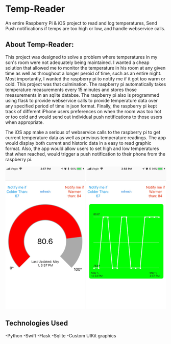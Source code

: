 # Temp-Reader
An entire Raspberry Pi & iOS project to read and log temperatures, Send Push notifications if temps are too high or low, and handle webservice calls.

## About Temp-Reader:
This project was designed to solve a problem where temperatures in my son's room were not adequately being maintained. I wanted a cheap solution that allowed me to monitor the temperature in his room at any given time as well as throughout a longer peroid of time, such as an entire night. Most importantly, I wanted the raspberry pi to notify me if it got too warm or cold. This project was that culmination. The raspberry pi automatically takes temperature measurements every 15 minutes and stores those measurements in an sqlite databse. The raspberry pi also is programmed using flask to provide webservice calls to provide temperature data over any specified period of time in json format. Finally, the raspberry pi kept track of different iPhone users preferences on when the room was too hot or too cold and would send out individual push notifications to those users when appropriate. 

The iOS app make a serious of webservice calls to the raspberry pi to get current temperature data as well as previous temperature readings. The app would display both current and historic data in a easy to read graphic format. Also, the app would allow users to set high and low temperatures that when reached, would trigger a push notification to their phone from the raspberry pi. 


<p align="center">
  <img src="/Image-1.jpg" width="250"/>
  <img src="/Image-21.jpg" width="250"/>
</p>


## Technologies Used
-Python
-Swift
-Flask
-Sqlite
-Custom UIKit graphics
